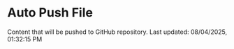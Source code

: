 # Auto Push File

Content that will be pushed to GitHub repository.
Last updated: 08/04/2025, 01:32:15 PM